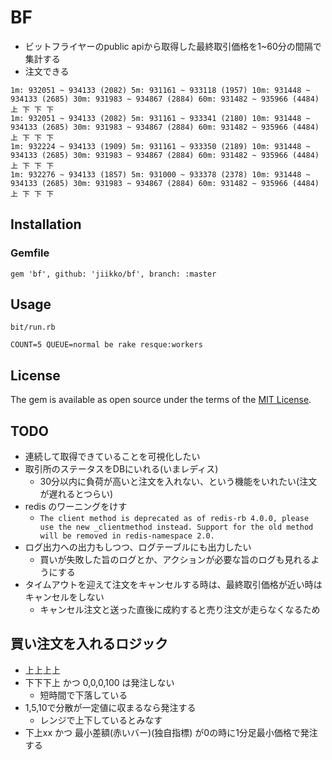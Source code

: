 # BF
* ビットフライヤーのpublic apiから取得した最終取引価格を1~60分の間隔で集計する
* 注文できる

```
1m: 932051 ~ 934133 (2082) 5m: 931161 ~ 933118 (1957) 10m: 931448 ~ 934133 (2685) 30m: 931983 ~ 934867 (2884) 60m: 931482 ~ 935966 (4484) 上 下 下 下
1m: 932051 ~ 934133 (2082) 5m: 931161 ~ 933341 (2180) 10m: 931448 ~ 934133 (2685) 30m: 931983 ~ 934867 (2884) 60m: 931482 ~ 935966 (4484) 上 下 下 下
1m: 932224 ~ 934133 (1909) 5m: 931161 ~ 933350 (2189) 10m: 931448 ~ 934133 (2685) 30m: 931983 ~ 934867 (2884) 60m: 931482 ~ 935966 (4484) 上 下 下 下
1m: 932276 ~ 934133 (1857) 5m: 931000 ~ 933378 (2378) 10m: 931448 ~ 934133 (2685) 30m: 931983 ~ 934867 (2884) 60m: 931482 ~ 935966 (4484) 上 下 下 下
```

## Installation
### Gemfile
```
gem 'bf', github: 'jiikko/bf', branch: :master
```

## Usage
```
bit/run.rb
```
```
COUNT=5 QUEUE=normal be rake resque:workers
```

## License

The gem is available as open source under the terms of the [MIT License](https://opensource.org/licenses/MIT).

## TODO
* 連続して取得できていることを可視化したい
* 取引所のステータスをDBにいれる(いまレディス)
  * 30分以内に負荷が高いと注文を入れない、という機能をいれたい(注文が遅れるとつらい)
* redis のワーニングをけす
  * `The client method is deprecated as of redis-rb 4.0.0, please use the new _clientmethod instead. Support for the old method will be removed in redis-namespace 2.0.`
* ログ出力への出力もしつつ、ログテーブルにも出力したい
  * 買いが失敗した旨のログとか、アクションが必要な旨のログも見れるようにする
* タイムアウトを迎えて注文をキャンセルする時は、最終取引価格が近い時はキャンセルをしない
  * キャンセル注文と送った直後に成約すると売り注文が走らなくなるため

## 買い注文を入れるロジック
* 上上上上
* 下下下上 かつ 0,0,0,100 は発注しない
  * 短時間で下落している
* 1,5,10で分散が一定値に収まるなら発注する
  * レンジで上下しているとみなす
* 下上xx   かつ 最小差額(赤いバー)(独自指標) が0の時に1分足最小価格で発注する
